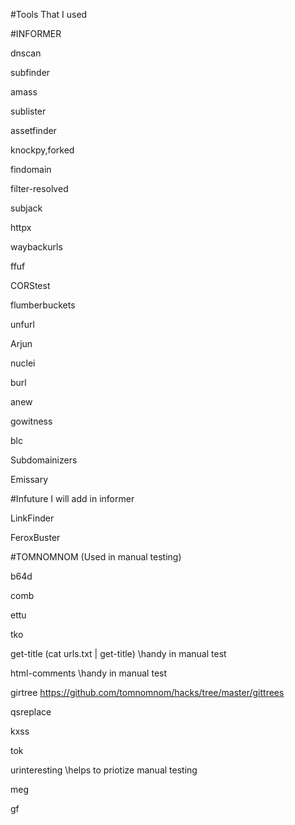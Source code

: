 #Tools That I used


#INFORMER

dnscan

subfinder

amass

sublister

assetfinder

knockpy,forked

findomain

filter-resolved

subjack

httpx

waybackurls

ffuf

CORStest

flumberbuckets

unfurl

Arjun

nuclei

burl

anew

gowitness

blc

Subdomainizers

Emissary

#Infuture I will add in informer

LinkFinder

FeroxBuster


#TOMNOMNOM (Used in manual testing)

b64d

comb

ettu

tko

get-title (cat urls.txt | get-title) \\handy in manual test

html-comments \\handy in manual test

girtree https://github.com/tomnomnom/hacks/tree/master/gittrees

qsreplace

kxss

tok

urinteresting  \\helps to priotize manual testing

meg

gf

